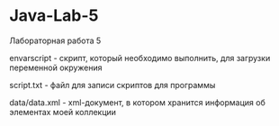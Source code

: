 # Java-Lab-5
Лабораторная работа 5

envarscript - скрипт, который необходимо выполнить, для загрузки переменной окружения

script.txt - файл для записи скриптов для программы

data/data.xml - xml-документ, в котором хранится информация об элементах моей коллекции
